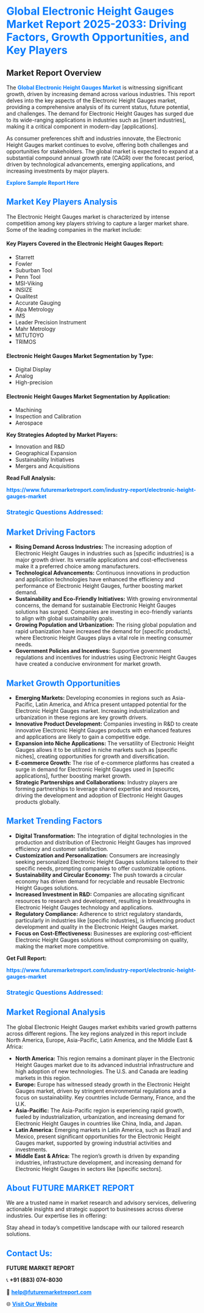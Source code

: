 <h1 style="color: #007BFF;">Global Electronic Height Gauges Market Report 2025-2033: Driving Factors, Growth Opportunities, and Key Players</h1>

<section id="overview">
<h2>Market Report Overview</h2>
<p>The <a href="https://www.futuremarketreport.com/industry-report/electronic-height-gauges-market" style="color: #007BFF; text-decoration: none;"><strong>Global Electronic Height Gauges Market</strong></a> is witnessing significant growth, driven by increasing demand across various industries. This report delves into the key aspects of the Electronic Height Gauges market, providing a comprehensive analysis of its current status, future potential, and challenges. The demand for Electronic Height Gauges has surged due to its wide-ranging applications in industries such as [insert industries], making it a critical component in modern-day [applications].</p>
<p>As consumer preferences shift and industries innovate, the Electronic Height Gauges market continues to evolve, offering both challenges and opportunities for stakeholders. The global market is expected to expand at a substantial compound annual growth rate (CAGR) over the forecast period, driven by technological advancements, emerging applications, and increasing investments by major players.</p>
</section>

<section id="overview">
<p><a href="https://www.futuremarketreport.com/request-sample/reportId=92224" style="color: #007BFF; text-decoration: none;"><strong>Explore Sample Report Here</strong></a></p>
</section>

<section id="key-players">
<h2 style="color: #007BFF;">Market Key Players Analysis</h2>
<p>The Electronic Height Gauges market is characterized by intense competition among key players striving to capture a larger market share. Some of the leading companies in the market include:</p>
<h4>Key Players Covered in the Electronic Height Gauges Report:</h4>
<ul><li>Starrett</li><li>Fowler</li><li>Suburban Tool</li><li>Penn Tool</li><li>MSI-Viking</li><li>INSIZE</li><li>Qualitest</li><li>Accurate Gauging</li><li>Alpa Metrology</li><li>IMS</li><li>Leader Precision Instrument</li><li>Mahr Metrology</li><li>MITUTOYO</li><li>TRIMOS</li></ul>
<h4>Electronic Height Gauges Market Segmentation by Type:</h4>
<ul><li>Digital Display</li><li>Analog</li><li>High-precision</li></ul>

<h4>Electronic Height Gauges Market Segmentation by Application:</h4>
<ul><li>Machining</li><li>Inspection and Calibration</li><li>Aerospace</li></ul>
<p><strong>Key Strategies Adopted by Market Players:</strong></p>
<ul>
<li>Innovation and R&D</li>
<li>Geographical Expansion</li>
<li>Sustainability Initiatives</li>
<li>Mergers and Acquisitions</li>
</ul>
</section>

<section>
<p><strong>Read Full Analysis: </strong></p><a href="https://www.futuremarketreport.com/industry-report/electronic-height-gauges-market" style="color: #007BFF; text-decoration: none;"><strong>https://www.futuremarketreport.com/industry-report/electronic-height-gauges-market</strong></a>
<h3 style="color: #007BFF;">Strategic Questions Addressed:</h3>
</section>

<section id="driving-factors">
<h2 style="color: #007BFF;">Market Driving Factors</h2>
<ul>
<li><strong>Rising Demand Across Industries:</strong> The increasing adoption of Electronic Height Gauges in industries such as [specific industries] is a major growth driver. Its versatile applications and cost-effectiveness make it a preferred choice among manufacturers.</li>
<li><strong>Technological Advancements:</strong> Continuous innovations in production and application technologies have enhanced the efficiency and performance of Electronic Height Gauges, further boosting market demand.</li>
<li><strong>Sustainability and Eco-Friendly Initiatives:</strong> With growing environmental concerns, the demand for sustainable Electronic Height Gauges solutions has surged. Companies are investing in eco-friendly variants to align with global sustainability goals.</li>
<li><strong>Growing Population and Urbanization:</strong> The rising global population and rapid urbanization have increased the demand for [specific products], where Electronic Height Gauges plays a vital role in meeting consumer needs.</li>
<li><strong>Government Policies and Incentives:</strong> Supportive government regulations and incentives for industries using Electronic Height Gauges have created a conducive environment for market growth.</li>
</ul>
</section>

<section id="growth-opportunities">
<h2 style="color: #007BFF;">Market Growth Opportunities</h2>
<ul>
<li><strong>Emerging Markets:</strong> Developing economies in regions such as Asia-Pacific, Latin America, and Africa present untapped potential for the Electronic Height Gauges market. Increasing industrialization and urbanization in these regions are key growth drivers.</li>
<li><strong>Innovative Product Development:</strong> Companies investing in R&D to create innovative Electronic Height Gauges products with enhanced features and applications are likely to gain a competitive edge.</li>
<li><strong>Expansion into Niche Applications:</strong> The versatility of Electronic Height Gauges allows it to be utilized in niche markets such as [specific niches], creating opportunities for growth and diversification.</li>
<li><strong>E-commerce Growth:</strong> The rise of e-commerce platforms has created a surge in demand for Electronic Height Gauges used in [specific applications], further boosting market growth.</li>
<li><strong>Strategic Partnerships and Collaborations:</strong> Industry players are forming partnerships to leverage shared expertise and resources, driving the development and adoption of Electronic Height Gauges products globally.</li>
</ul>
</section>

<section id="trending-factors">
<h2 style="color: #007BFF;">Market Trending Factors</h2>
<ul>
<li><strong>Digital Transformation:</strong> The integration of digital technologies in the production and distribution of Electronic Height Gauges has improved efficiency and customer satisfaction.</li>
<li><strong>Customization and Personalization:</strong> Consumers are increasingly seeking personalized Electronic Height Gauges solutions tailored to their specific needs, prompting companies to offer customizable options.</li>
<li><strong>Sustainability and Circular Economy:</strong> The push towards a circular economy has driven demand for recyclable and reusable Electronic Height Gauges solutions.</li>
<li><strong>Increased Investment in R&D:</strong> Companies are allocating significant resources to research and development, resulting in breakthroughs in Electronic Height Gauges technology and applications.</li>
<li><strong>Regulatory Compliance:</strong> Adherence to strict regulatory standards, particularly in industries like [specific industries], is influencing product development and quality in the Electronic Height Gauges market.</li>
<li><strong>Focus on Cost-Effectiveness:</strong> Businesses are exploring cost-efficient Electronic Height Gauges solutions without compromising on quality, making the market more competitive.</li>
</ul>
</section>

<section>
<p><strong>Get Full Report: </strong></p><a href="https://www.futuremarketreport.com/industry-report/electronic-height-gauges-market" style="color: #007BFF; text-decoration: none;"><strong>https://www.futuremarketreport.com/industry-report/electronic-height-gauges-market</strong></a>
<h3 style="color: #007BFF;">Strategic Questions Addressed:</h3>
</section>


<section id="regional-analysis">
<h2 style="color: #007BFF;">Market Regional Analysis</h2>
<p>The global Electronic Height Gauges market exhibits varied growth patterns across different regions. The key regions analyzed in this report include North America, Europe, Asia-Pacific, Latin America, and the Middle East & Africa:</p>
<ul>
<li><strong>North America:</strong> This region remains a dominant player in the Electronic Height Gauges market due to its advanced industrial infrastructure and high adoption of new technologies. The U.S. and Canada are leading markets in this region.</li>
<li><strong>Europe:</strong> Europe has witnessed steady growth in the Electronic Height Gauges market, driven by stringent environmental regulations and a focus on sustainability. Key countries include Germany, France, and the U.K.</li>
<li><strong>Asia-Pacific:</strong> The Asia-Pacific region is experiencing rapid growth, fueled by industrialization, urbanization, and increasing demand for Electronic Height Gauges in countries like China, India, and Japan.</li>
<li><strong>Latin America:</strong> Emerging markets in Latin America, such as Brazil and Mexico, present significant opportunities for the Electronic Height Gauges market, supported by growing industrial activities and investments.</li>
<li><strong>Middle East & Africa:</strong> The region’s growth is driven by expanding industries, infrastructure development, and increasing demand for Electronic Height Gauges in sectors like [specific sectors].</li>
</ul>
</section>

<footer>
<h2 style="color: #007BFF;">About FUTURE MARKET REPORT</h2>
<p>We are a trusted name in market research and advisory services, delivering actionable insights and strategic support to businesses across diverse industries. Our expertise lies in offering:</p>

<p>Stay ahead in today’s competitive landscape with our tailored research solutions.</p>

<h2 style="color: #007BFF;">Contact Us:</h2>
<p><strong>FUTURE MARKET REPORT</strong></p>
<p>📞 <strong>+91 (883) 074-8030</strong></p>
<p>📧 <strong><a href="mailto:help@futuremarketreport.com" style="color: #007BFF;">help@futuremarketreport.com</a></strong></p>
<p>🌐 <strong><a href="https://www.futuremarketreport.com/" style="color: #007BFF;">Visit Our Website</a></strong></p>
</footer>